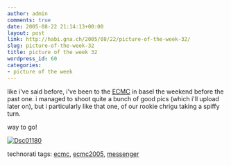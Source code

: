 ```yaml
---
author: admin
comments: true
date: 2005-08-22 21:14:13+00:00
layout: post
link: http://habi.gna.ch/2005/08/22/picture-of-the-week-32/
slug: picture-of-the-week-32
title: picture of the week 32
wordpress_id: 60
categories:
- picture of the week
---
```



like i've said before, i've been to the [ECMC](http://ecmc2005.org/) in basel the weekend before the past one. i managed to shoot quite a bunch of good pics (which i'll upload later on), but i particularly like that one, of our rookie chrigu taking a spiffy turn.
  
way to go!



[![Dsc01180](http://habi.gna.ch/blog/images/DSC01180-tm.jpg)](http://habi.gna.ch/blog/images/DSC01180.jpg)





technorati tags: [ecmc](http://www.technorati.com/tag/ecmc), [ecmc2005](http://www.technorati.com/tag/ecmc2005), [messenger](http://www.technorati.com/tag/messenger)
